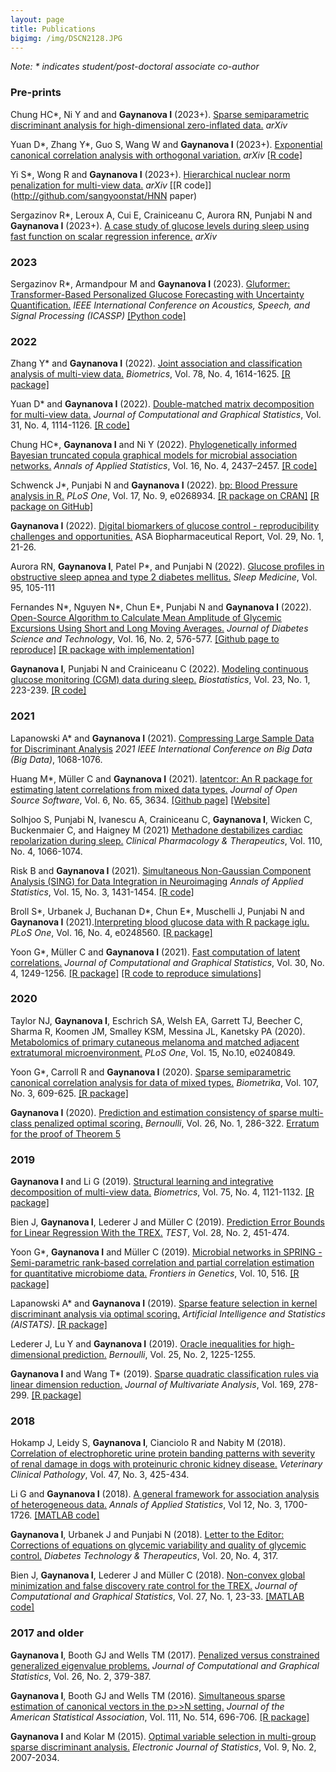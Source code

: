 ```yaml
---
layout: page
title: Publications
bigimg: /img/DSCN2128.JPG
---
```


*Note: \* indicates student/post-doctoral associate co-author*

### Pre-prints

Chung HC\*, Ni Y and and **Gaynanova I** (2023+). [Sparse semiparametric discriminant analysis for high-dimensional zero-inflated data.](https://arxiv.org/abs/2208.03734) *arXiv* 

Yuan D\*, Zhang Y\*, Guo S, Wang W and **Gaynanova I** (2023+). [Exponential canonical correlation analysis with orthogonal variation.](https://arxiv.org/abs/2208.00048) *arXiv* [[R code]](https://github.com/IrinaStatsLab/ECCA)

Yi S\*, Wong R and **Gaynanova I** (2023+). [Hierarchical nuclear norm penalization for multi-view data.](https://arxiv.org/abs/2206.12891) *arXiv* [[R code]](http://github.com/sangyoonstat/HNN paper)

Sergazinov R\*, Leroux A, Cui E, Crainiceanu C, Aurora RN, Punjabi N and **Gaynanova I** (2023+). [A case study of glucose levels during sleep using fast function on scalar regression inference.](https://arxiv.org/abs/2205.08439) *arXiv*


### 2023

Sergazinov R\*, Armandpour M and **Gaynanova I** (2023). [Gluformer: Transformer-Based Personalized Glucose Forecasting with Uncertainty Quantification.](https://doi.org/10.1109/ICASSP49357.2023.10096419) *IEEE International Conference on Acoustics, Speech, and Signal Processing (ICASSP)* [[Python code]](https://github.com/mrsergazinov/gluformer)


### 2022

Zhang Y\* and **Gaynanova I** (2022). [Joint association and classification analysis of multi-view data.](https://doi.org/10.1111/biom.13536) *Biometrics*, Vol. 78, No. 4, 1614-1625. [[R package]](https://github.com/Pennisetum/JACA)

Yuan D\* and **Gaynanova I** (2022). [Double-matched matrix decomposition for multi-view data.](https://doi.org/10.1080/10618600.2022.2067860) *Journal of Computational and Graphical Statistics*, Vol. 31, No. 4, 1114-1126. [[R code]](https://github.com/justicesuker/DMMD_Code)

Chung HC\*, **Gaynanova I** and Ni Y (2022). [Phylogenetically informed Bayesian truncated copula graphical models for microbial association networks.](https://doi.org/10.1214/21-AOAS1598) *Annals of Applied Statistics*, Vol. 16, No. 4, 2437–2457.  [[R code]](https://github.com/heech31/phyloBCG)

Schwenck J\*, Punjabi N and **Gaynanova I** (2022). [bp: Blood Pressure analysis in R.](https://doi.org/10.1371/journal.pone.0268934) *PLoS One*, Vol. 17, No. 9, e0268934.  [[R package on CRAN]](https://cran.r-project.org/package=bp) [[R package on GitHub]](https://github.com/johnschwenck/bp)

**Gaynanova I** (2022). [Digital biomarkers of glucose control - reproducibility challenges and opportunities.](https://higherlogicdownload.s3.amazonaws.com/AMSTAT/fa4dd52c-8429-41d0-abdf-0011047bfa19/UploadedImages/BIOP%20Report/BioPharm_spring2022_FINAL.pdf) ASA Biopharmaceutical Report, Vol. 29, No. 1, 21-26.

Aurora RN, **Gaynanova I**, Patel P\*, and Punjabi N (2022). [Glucose profiles in obstructive sleep apnea and type 2 diabetes mellitus.](https://doi.org/10.1016/j.sleep.2022.04.007) *Sleep Medicine*, Vol. 95, 105-111

Fernandes N\*, Nguyen N\*, Chun E\*, Punjabi N and **Gaynanova I** (2022). [Open-Source Algorithm to Calculate Mean Amplitude of Glycemic Excursions Using Short and Long Moving Averages.](https://doi.org/10.1177/19322968211061165) *Journal of Diabetes Science and Technology*, Vol. 16,  No. 2, 576-577. [[Github page to reproduce]](https://github.com/Nathaniel-Fernandes/mage_algorithm_data) [[R package with implementation]](https://github.com/irinagain/iglu)

**Gaynanova I**, Punjabi N and Crainiceanu C (2022). [Modeling continuous glucose monitoring (CGM) data during sleep.](https://doi.org/10.1093/biostatistics/kxaa023) *Biostatistics*, Vol. 23, No. 1, 223-239. [[R code]](https://github.com/irinagain/cgm-multi-level-beta)

### 2021

Lapanowski A\* and **Gaynanova I** (2021). [Compressing Large Sample Data for Discriminant Analysis](https://doi.org/10.1109/BigData52589.2021.9671676) *2021 IEEE International Conference on Big Data (Big Data)*, 1068-1076.

Huang M\*, Müller C and **Gaynanova I** (2021). [latentcor: An R package for estimating latent correlations from mixed data types.](https://doi.org/10.21105/joss.03634) *Journal of Open Source Software*, Vol. 6, No. 65, 3634. [[Github page]](https://github.com/mingzehuang/latentcor) [[Website]](https://mingzehuang.github.io/latentcor/)

Solhjoo S, Punjabi N, Ivanescu A, Crainiceanu C, **Gaynanova I**, Wicken C, Buckenmaier C, and Haigney M  (2021) [Methadone destabilizes cardiac repolarization during sleep.](https://doi.org/10.1002/cpt.2368) *Clinical Pharmacology \& Therapeutics*, Vol. 110, No. 4, 1066-1074.

Risk B and **Gaynanova I** (2021). [Simultaneous Non-Gaussian Component Analysis (SING) for Data Integration in Neuroimaging](https://doi.org/10.1214/21-AOAS1466) *Annals of Applied Statistics*, Vol. 15, No. 3, 1431-1454. [[R code]](https://github.com/irinagain/SING)

Broll S\*, Urbanek J, Buchanan D\*, Chun E\*, Muschelli J, Punjabi N and **Gaynanova I** (2021).[Interpreting blood glucose data with R package iglu.](https://doi.org/10.1371/journal.pone.0248560) *PLoS One*, Vol. 16, No. 4, e0248560. [[R package]](https://github.com/irinagain/iglu)

Yoon G\*, Müller C and **Gaynanova I** (2021). [Fast computation of latent correlations.](https://www.tandfonline.com/doi/full/10.1080/10618600.2021.1882468) *Journal of Computational and Graphical Statistics*, Vol. 30, No. 4, 1249-1256. [[R package]](https://github.com/irinagain/mixedCCA) [[R code to reproduce simulations]](https://github.com/GraceYoon/Fast-latent-correlation)


### 2020

Taylor NJ, **Gaynanova I**, Eschrich SA, Welsh EA, Garrett TJ, Beecher C, Sharma R, Koomen JM, Smalley KSM, Messina JL, Kanetsky PA (2020). [Metabolomics of primary cutaneous melanoma and matched adjacent extratumoral microenvironment.](https://doi.org/10.1371/journal.pone.0240849) *PLoS One*, Vol. 15, No.10, e0240849. 

Yoon G\*, Carroll R and **Gaynanova I** (2020). [Sparse semiparametric canonical correlation analysis for data of mixed types.](https://academic.oup.com/biomet/article/doi/10.1093/biomet/asaa007/5820553) *Biometrika*, Vol. 107, No. 3, 609-625. [[R package]](https://github.com/irinagain/mixedCCA)

**Gaynanova I** (2020). [Prediction and estimation consistency of sparse multi-class penalized optimal scoring.](https://projecteuclid.org/euclid.bj/1574758829) *Bernoulli*, Vol. 26, No. 1, 286-322. [Erratum for the proof of Theorem 5](https://doi.org/10.3150/21-BEJ1359)

### 2019 

**Gaynanova I** and Li G (2019). [Structural learning and integrative decomposition of multi-view data.](https://doi.org/10.1111/biom.13108) *Biometrics*, Vol. 75, No. 4, 1121-1132. [[R package]](https://github.com/irinagain/SLIDE)

Bien J, **Gaynanova I**, Lederer J and Müller C (2019). [Prediction Error Bounds for Linear Regression With the TREX.](https://link.springer.com/article/10.1007/s11749-018-0584-4) *TEST*, Vol. 28, No. 2, 451-474.

Yoon G\*, **Gaynanova I** and Müller C (2019). [Microbial networks in SPRING - Semi-parametric rank-based correlation and partial correlation estimation for quantitative microbiome data.](https://www.frontiersin.org/articles/10.3389/fgene.2019.00516/full) *Frontiers in Genetics*, Vol. 10, 516. [[R package]](https://github.com/GraceYoon/SPRING)

Lapanowski A\* and **Gaynanova I** (2019). [Sparse feature selection in kernel discriminant analysis via optimal scoring.](http://proceedings.mlr.press/v89/lapanowski19a.html) *Artificial Intelligence and Statistics (AISTATS)*. [[R package]](https://github.com/aflapan/sparseKOS)

Lederer J, Lu Y and **Gaynanova I** (2019). [Oracle inequalities for high-dimensional prediction.](https://projecteuclid.org/euclid.bj/1551862849) *Bernoulli*, Vol. 25, No. 2, 1225-1255.

**Gaynanova I** and Wang T\* (2019). [Sparse quadratic classification rules via linear dimension reduction.](https://doi.org/10.1016/j.jmva.2018.09.011) *Journal of Multivariate Analysis*, Vol. 169, 278-299. [[R package]](https://github.com/irinagain/DAP)

### 2018

Hokamp J, Leidy S, **Gaynanova I**, Cianciolo R and Nabity M (2018). [Correlation of electrophoretic urine protein banding patterns with severity of renal damage in dogs with proteinuric chronic kidney disease.](https://onlinelibrary.wiley.com/doi/full/10.1111/vcp.12648) *Veterinary Clinical Pathology*, Vol. 47, No. 3, 425-434.

Li G and **Gaynanova I** (2018). [A general framework for association analysis of heterogeneous data.](http://dx.doi.org/10.1214/17-AOAS1127) *Annals of Applied Statistics*, Vol 12, No. 3, 1700-1726. [[MATLAB code]](https://github.com/reagan0323/GAS)

**Gaynanova I**, Urbanek J and Punjabi N (2018). [Letter to the Editor: Corrections of equations on glycemic variability and quality of glycemic control.](https://www.liebertpub.com/doi/pdfplus/10.1089/dia.2018.0057) *Diabetes Technology & Therapeutics*, Vol. 20, No. 4, 317.

Bien J, **Gaynanova I**, Lederer J and Müller C (2018). [Non-convex global minimization and false discovery rate control for the TREX.](http://www.tandfonline.com/doi/abs/10.1080/10618600.2017.1341414) *Journal of Computational and Graphical Statistics*, Vol. 27, No. 1, 23-33. [[MATLAB code]](https://github.com/muellsen/TREX)

### 2017 and older

**Gaynanova I**, Booth GJ and Wells TM (2017). [Penalized versus constrained generalized eigenvalue problems.](http://www.tandfonline.com/doi/abs/10.1080/10618600.2016.1172017) *Journal of Computational and Graphical Statistics*, Vol. 26, No. 2, 379-387.
  
**Gaynanova I**, Booth GJ and Wells TM (2016). [Simultaneous sparse estimation of canonical vectors in the p>>N setting.](http://dx.doi.org/10.1080/01621459.2015.1034318) *Journal of the American Statistical Association*, Vol. 111, No. 514, 696-706. [[R package]](https://cran.r-project.org/web/packages/MGSDA/index.html)

**Gaynanova I** and Kolar M (2015). [Optimal variable selection in multi-group sparse discriminant analysis.](http://dx.doi.org/10.1214/15-EJS1064) *Electronic Journal of Statistics*, Vol. 9, No. 2, 2007-2034. 




